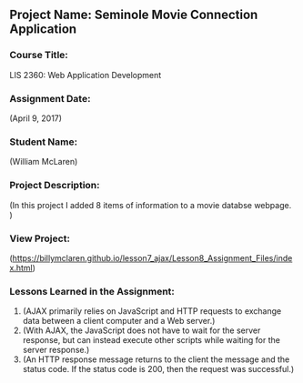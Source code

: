 ## Project Name:  Seminole Movie Connection Application

### Course Title:
LIS 2360:  Web Application Development

### Assignment Date:  
(April 9, 2017)

### Student Name:  
(William McLaren)

### Project Description:
(In this project I added 8 items of information to a movie databse webpage. )

### View Project:
(https://billymclaren.github.io/lesson7_ajax/Lesson8_Assignment_Files/index.html)

### Lessons Learned in the Assignment:
1. (AJAX primarily relies on JavaScript and HTTP requests to exchange data between a client computer and a Web server.)
2. (With AJAX, the JavaScript does not have to wait for the server response, but can instead execute other scripts while waiting for the server response.)
3. (An HTTP response message returns to the client the message and the status code. If the status code is 200, then the request was successful.)
